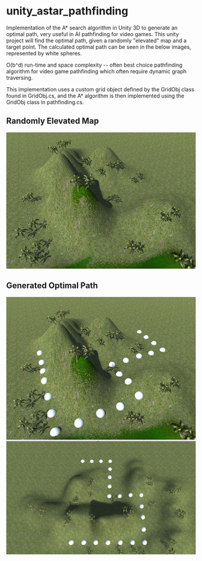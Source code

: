 # unity_astar_pathfinding
Implementation of the A* search algorithm in Unity 3D to generate an optimal path, very useful in AI pathfinding for video games. This unity project will find the optimal path, given a randomly "elevated" map and a target point. The calculated optimal path can be seen in the below images, represented by white spheres.

O(b^d) run-time and space complexity -- often best choice pathfinding algorithm for video game pathfinding which often require dynamic graph traversing.

This implementation uses a custom grid object defined by the GridObj class found in GridObj.cs, and the A* algorithm is then implemented using the GridObj class in pathfinding.cs.

## Randomly Elevated Map
![Alt text](images/random_map.png?raw=true "Randomly Elevated Map")

## Generated Optimal Path
![Alt text](images/optimal_path1.png?raw=true "Optimal Path")
![Alt text](images/optimal_path2.png?raw=true "Optimal Path (Different Angle)")


